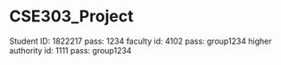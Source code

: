 # CSE303_Project
Student ID: 1822217 pass: 1234
faculty id: 4102   pass: group1234
higher authority id: 1111  pass: group1234
